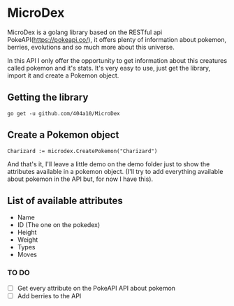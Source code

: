 # MicroDex

MicroDex is a golang library based on the RESTful api PokeAPI(https://pokeapi.co/), it offers plenty of information about pokemon, berries, evolutions and so much more about this universe.

In this API I only offer the opportunity to get information about this creatures called pokemon and it's stats.
It's very easy to use, just get the library, import it and create a Pokemon object.


## Getting the library
``go get -u github.com/404a10/MicroDex``

## Create a Pokemon object
``Charizard := microdex.CreatePokemon("Charizard")``

And that's it, I'll leave a little demo on the demo folder just to show the attributes available in a pokemon object. (I'll try to add everything available about pokemon in the API but, for now I have this).

## List of available attributes
- Name
- ID (The one on the pokedex)
- Height
- Weight
- Types
- Moves

### TO DO
- [ ] Get every attribute on the PokeAPI API about pokemon
- [ ] Add berries to the API
